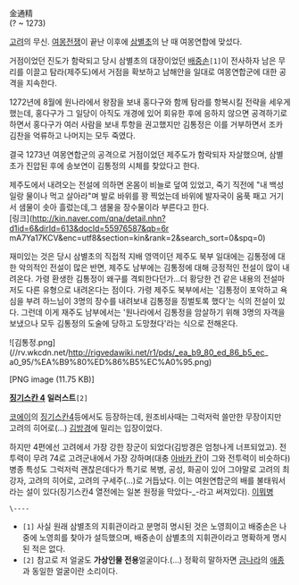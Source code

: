 金通精  
(? ~ 1273)

[고려](%EA%B3%A0%EB%A0%A4.md)의 무신.
[여몽전쟁](%EC%97%AC%EB%AA%BD%EC%A0%84%EC%9F%81.md)이 끝난 이후에
[삼별초](%EC%82%BC%EB%B3%84%EC%B4%88.md)의 난 때 여몽연합에 맞섰다.

거점이었던 진도가 함락되고 당시 삼별초의 대장이었던 [배중손](%EB%B0%B0%EC%A4%91%EC%86%90.md)`[1]`이
전사하자 남은 무리를 이끌고 탐라(제주도)에서 거점을 확보하고 남해안을 일대로 여몽연합군에 대한 공격을 지속한다.

1272년에 8월에 원나라에서 왕잠을 보내 홍다구와 함께 탐라를 항복시킬 전략을 세우게 했는데, 홍다구가 그 일당이 아직도 개경에 있어
회유한 후에 응하지 않으면 공격하기로 하면서 홍다구가 여러 사람을 보내 투항을 권고했지만 김통정은 이를 거부하면서 조카 김찬을 억류하고
나머지는 모두 죽였다.

결국 1273년 여몽연합군의 공격으로 거점이었던 제주도가 함락되자 자살했으며, 삼별초가 진압된 후에 송보연이 김통정의 시체를 찾았다고 한다.

제주도에서 내려오는 전설에 의하면 온몸이 비늘로 덮여 있었고, 죽기 직전에 "내 백성일랑 물이나 먹고 살아라"며 발로 바위를 꽝 찍었는데
바위에 발자국이 움푹 패고 거기서 샘물이 솟아 흘렀는데,그 샘물을 장수물이라 부른다고 한다.  
[링크](http://kin.naver.com/qna/detail.nhn?d1id=6&dirId=613&docId=55976587&qb=6r
mA7Ya17KCV&enc=utf8&section=kin&rank=2&search_sort=0&spq=0)

재미있는 것은 당시 삼별초의 직접적 지배 영역이던 제주도 북부 일대에는 김통정에 대한 악의적인 전설이 많은 반면, 제주도 남부에는 김통정에
대해 긍정적인 전설이 많이 내려온다. 가령 환생한 김통정이 왜구를 격퇴한다던가...더 황당한 건 같은 내용의 전설마저도 다른 유형으로
내려온다는 점이다. 가령 제주도 북부에서는 '김통정이 포악하고 욕심을 부려 하느님이 3명의 장수를 내려보내 김통정을 징벌토록 했다'는 식의
전설이 있다. 그런데 이게 재주도 남부에서는 '원나라에서 김통정을 암살하기 위해 3명의 자객을 보냈으나 모두 김통정의 도술에 당하고
도망쳤다'라는 식으로 전해온다.

![김통정.png](//rv.wkcdn.net/http://rigvedawiki.net/r1/pds/_ea_b9_80_ed_86_b5_ec_
a0_95/%EA%B9%80%ED%86%B5%EC%A0%95.png)

[PNG image (11.75 KB)]

**[징기스칸 4](%EC%A7%95%EA%B8%B0%EC%8A%A4%EC%B9%B8%204.md) 일러스트**`[2]`
  
[코에이](%EC%BD%94%EC%97%90%EC%9D%B4.md)의 [징기스칸4](%EC%A7%95%EA%B8%B0%EC%8A%A4%EC%B9%B8%204.md)등에서도 등장하는데, 원조비사때는 그럭저럭 쓸만한
무장이지만 고려의 히어로(...) [김방경](%EA%B9%80%EB%B0%A9%EA%B2%BD.md)에 밀리는 입장이었다.

하지만 4편에선 고려에서 가장 강한 장군이 되었다(김방경은 엄청나게 너프되었고). 전투력이 무려 74로 고려군내에서 가장 강하며(대충
[아바카 칸](%EC%95%84%EB%B0%94%EC%B9%B4%20%EC%B9%B8.md)이 그와 전투력이 비슷하다) 병종 특성도
그럭저럭 괜찮은데다가 특기로 복병, 공성, 화공이 있어 그야말로 고려의 최강자, 고려의 히어로, 고려의 구세주(...)로 거듭났다. 이는
여원연합군의 배를 불태워서라는 설이 있다(징기스칸4 열전에는 일본 원정을 막았다-_-라고 써져있다).
[이뭐병](%EC%9D%B4%EB%AD%90%EB%B3%91.md)

`\----`

  * `[1]` 사실 원래 삼별초의 지휘관이라고 분명히 명시된 것은 노영희이고 배중손은 나중에 노영희를 찾아가 설득했으며, 배중손이 삼별초의 지휘관이라고 명확하게 명시된 적은 없다.
  * `[2]` 참고로 저 얼굴도 **가상인물 전용**얼굴이다.(...) 정확히 말하자면 [금나라](%EA%B8%88%EB%82%98%EB%9D%BC.md)의 [애종](%EC%95%A0%EC%A2%85.md)과 동일한 얼굴이란 소리이다.

